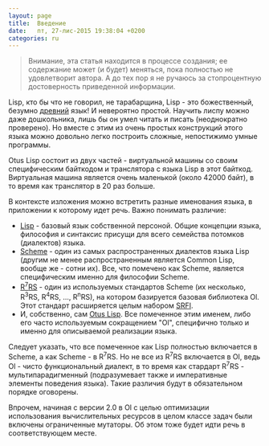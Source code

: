```yaml
---
layout: page
title:  Введение
date:   пт, 27-лис-2015 19:38:04 +0200
categories: ru
---
```

> Внимание, эта статья находится в процессе создания; ее содержание может (и будет) меняться, пока полностью не удовлетворит автора. А до тех пор я не ручаюсь за стопроцентную достоверность приведенной информации.


Lisp, кто бы что не говорил, не тарабарщина, Lisp - это божественный, безумно [древний](https://ru.wikipedia.org/wiki/IBM_704) язык! И невероятно простой. Научить лиспу можно даже дошкольника, лишь бы он умел читать и писать (неоднократно проверено). Но вместе с этим из очень простых конструкций этого языка можно довольно легко построить сложные, непостижимо умные программы.

Otus Lisp состоит из двух частей - виртуальной машины со своим специфическим байткодом и транслятора с языка Lisp в этот байткод. Виртуальная машина является очень маленькой (около 42000 байт), в то время как транслятор в 20 раз больше.

В контексте изложения можно встретить разные именования языка, в приложении к которому идет речь. Важно понимать различие:

* [Lisp](https://ru.wikipedia.org/wiki/%D0%9B%D0%B8%D1%81%D0%BF) - базовый язык собственной персоной. Общие концепции языка, философия и синтаксис присущи для всего семейства потомков (диалектов) языка.
* [Scheme](https://ru.wikipedia.org/wiki/Scheme) - один из самых распространенных диалектов языка Lisp (другим не менее распространенным является Common Lisp, вообще же - сотни их). Все, что помечено как Scheme, является специфическим именно для философии Scheme.
* [R<sup>7</sup>RS](http://www.r7rs.org) - один из используемых стандартов Scheme (их несколько, R<sup>3</sup>RS, R<sup>4</sup>RS, ..., R<sup>n</sup>RS), на котором базируется базовая библиотека Ol. Этот стандарт расширяется целым набором [SRFI](http://srfi.schemers.org/).
* И, собственно, сам [Otus Lisp](http://yuriy-chumak.github.io/ol/). Все помеченное этим именем, либо его часто используемым сокращением "Ol", специфично только и именно для описываемой реализации языка.

Следует указать, что все помеченное как Lisp полностью включается в Scheme, а как Scheme - в R<sup>7</sup>RS. Но не все из R<sup>7</sup>RS включается в Ol, ведь Ol - чисто функциональный диалект, в то время как стардарт R<sup>7</sup>RS - мультипарадигменный (подразумевает также и императивные элементы поведения языка). Такие различия будут в обязательном порядке оговорены.

Впрочем, начиная с версии 2.0 в Ol с целью оптимизации использования вычислительных ресурсов в целом классе задач были включены ограниченные мутаторы. Об этом тоже будет идти речь в соответствующем месте.